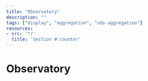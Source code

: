 ```yaml
---
title: "Observatory"
description: ""
tags: ["display", "aggregation", "ods-aggregation"]
resources:
- src: '*/'
  title: 'Section #:counter'
---
```



# Observatory 

